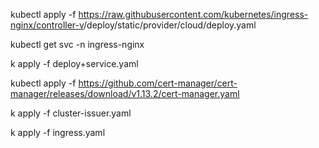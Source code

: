 kubectl apply -f https://raw.githubusercontent.com/kubernetes/ingress-nginx/controller-v<vnum>/deploy/static/provider/cloud/deploy.yaml

kubectl get svc -n ingress-nginx

k apply -f deploy+service.yaml

kubectl apply -f https://github.com/cert-manager/cert-manager/releases/download/v1.13.2/cert-manager.yaml

k apply -f cluster-issuer.yaml

k apply -f ingress.yaml
